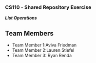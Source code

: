 
### CS110 - Shared Repository Exercise

***List Operations***

## Team Members

* Team Member 1:Aviva Friedman
* Team Member 2:Lauren Stiefel
* Team Member 3: Ryan Renda
